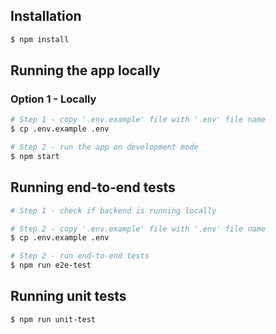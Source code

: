## Installation

```bash
$ npm install
```

## Running the app locally

### Option 1 - Locally

```bash
# Step 1 - copy '.env.example' file with '.env' file name
$ cp .env.example .env

# Step 2 - run the app on development mode
$ npm start
```


## Running end-to-end tests

```bash
# Step 1 - check if backend is running locally

# Step 2 - copy '.env.example' file with '.env' file name
$ cp .env.example .env

# Step 2 - run end-to-end tests
$ npm run e2e-test
```

## Running unit tests

```bash
$ npm run unit-test
```
